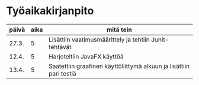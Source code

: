 # **Työaikakirjanpito** 
päivä | aika | mitä tein
------|------|----------
27.3. |5     | Lisättiin vaatimusmäärittely ja tehtiin Junit-tehtävät
12.4. |5     | Harjoteltiin JavaFX käyttöä
13.4. |5     | Saatettiin graafinen käyttöliittymä alkuun ja lisättiin pari testiä
